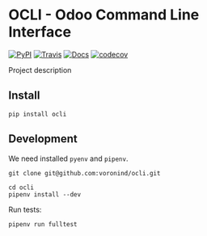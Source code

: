 OCLI - Odoo Command Line Interface
=============================
[![PyPI](https://img.shields.io/pypi/pyversions/ocli.svg)](https://pypi.org/project/ocli/ "Latest version on PyPI")
[![Travis](https://travis-ci.com/voronind/ocli.svg?branch=master)](https://travis-ci.com/voronind/ocli "Travis CI")
[![Docs](https://readthedocs.org/projects/ocli/badge/?version=stable)](https://ocli.readthedocs.io/en/latest/ "Read the docs")
[![codecov](https://codecov.io/gh/voronind/ocli/branch/master/graph/badge.svg)](https://codecov.io/gh/voronind/ocli "Coverage")

Project description

Install
-------
```commandline
pip install ocli
```

Development
-----------
We need installed `pyenv` and `pipenv`.
```console
git clone git@github.com:voronind/ocli.git

cd ocli
pipenv install --dev
```

Run tests:
```console
pipenv run fulltest
```
